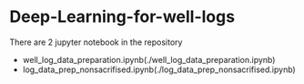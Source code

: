 # Deep-Learning-for-well-logs

There are 2 jupyter notebook in the repository
* well_log_data_preparation.ipynb(./well_log_data_preparation.ipynb)
* log_data_prep_nonsacrifised.ipynb(./log_data_prep_nonsacrifised.ipynb)

